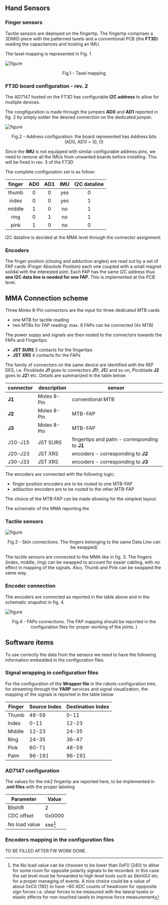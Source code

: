 ## Hand Sensors


### Finger sensors

Tactile sensors are deployed on the fingertip. 
The fingertip comprises a 3DMID piece with the patterned taxels and a conventional PCB (the **FT3D**) reading the capacitances and hosting an IMU. 

The taxel mapping is represented in Fig. 1 

![figure](./img/taxel_map.png)

<p align = "center">
Fig.1 - Taxel mapping
</p>


### FT3D board configuration - rev. 2 

The AD7147 hosted on the FT3D has configurable **I2C address**  to allow for multiple devices. 

The congfiguration is made through the jumpers **AD0** and **AD1** reported in fig. 2 by simply solder the desired connection on the dedicated jumper.

![figure](./img/FT3D_Top.png) 
<p align = "center">
Fig.2 - Address configuration: the board represented has Address bits (AD0, AD1) = (0, 0)
</p>

Since the **IMU** is not equipped with similar configurable address pins, we need to remove all the IMUs from unwanted boards before installing. This will be fixed in rev. 3 of the FT3D

The complete configuration set is as follow:

| finger |  AD0 | AD1 | IMU | I2C dataline | 
|:--:|:--:|:--:|:--:|:--:|
|thumb   | 0    | 0   | yes | 0            |
|index   | 0    | 0   | yes | 1            |
|middle  | 1    | 0   | no  | 1            |
|ring    | 0    | 1   | no  | 1            |
|pink    | 1    | 0   | no  | 0            |

I2C dataline is decided at the MMA level through the connector assignment

### Encoders


The finger position (closing and adduction angles) are read out by a set of FAP cards (Finger Absolute Position) each one coupled with a small magnet solidal with the interested joint.
Each FAP has the same I2C address thus **one I2C data line is needed for one FAP**. This is implemented at the PCB level. 

## MMA Connection scheme


Three Molex 8-Pin connectors are the input for three dedicated MTB cards
- one MTB for tactile reading
- two MTBs for FAP reading: max. 8 FAPs can be connected (4x MTB)

The power suppy and signals are then routed to the connectors towards the FAPs and Fingertips:
- **JST SURS** 5 contacts for the fingertips
- **JST XRS** 4 contacts for the FAPs

The family of connectors on the same device are identified with the REF DES, 
i.e. Picoblade **J1** goes to connectors **J1**1, **J1**2 and so on, Picoblade **J2** goes to **J2**1 etc. 
Details are summarized in the table below:

| connector | description | sensor | 
|--|--|--|
|**J1** | Molex 8-Pin | conventional MTB |
|**J2** | Molex 8-Pin | MTB-FAP  |
|**J3** | Molex 8-Pin | MTB-FAP  |
| J10-J15 | JST SURS  | fingertips and palm - corresponding to **J1** |
| J20-J23 | JST XRS | encoders - corresponding to **J2** |
| J30-J33 | JST XRS | encoders - corresponding to **J3** |

The encoders are connected with the following logic:
- finger position encoders are to be routed to one MTB-FAP
- adduction encoders are to be routed to the other MTB-FAP

The choice of the MTB-FAP can be made allowing for the simplest layout.

The schematic of the MMA reporting the 

### Tactile sensors


![figure](./img/fingertips_connection.png) 
<p align = "center">
Fig.3 - Skin connections. The fingers belonging to the same Data Line can be swapped)
</p>


The tactile sensors are connected to the MMA like in fig. 3. The fingers (index, middle, ring) can be swapped to account for easier cabling, with no effect in mapping of the signals. Also, Thumb and Pink can be swapped the same way.


### Encoder connection


The encoders are connected as reported in the table above and in the schematic snapshot in fig. 4.

![figure](./img/encoders_connection.png)
<p align = "center">
Fig.4 - FAPs connections. The FAP mapping should be reported in the configuration files for proper working of the joints. )
</p>



## Software items

To use correctly the data from the sensors we need to have the following information embedded in the configuration files.

### Signal wrapping in configuration files 

For the configuration of the **Wrapper file** in the robots-configuration tree, for streaming through the **YARP** 
services and signal visualization, the mapping of the signals is reported in the table below

| Finger | Source Index | Destination Index |
|-- |--|--|
| Thumb  | 48-59  |  0-11   |
| Index  | 0-11   |  12-23  |
| Middle | 12-23  |  24-35  |
| Ring   | 24-35  |  36-47  |
| Pink   | 60-71  |  48-59  |
| Palm   | 96-191 |  96-191 |

### AD7147 configuration

The values for the mk2 fingertip are reported here, to be implemented in **.xml files** with the proper labeling

| Parameter |  Value | 
|--|--|
| Bitshift | 2 |
| CDC offset | 0x0000 | 
| No load value | see[^1] |


[^1]: the No load value can be choosen to be lower than 0xF0 (240) to allow for some room for opposite polarity signals to be recorded. In this case the set level must be forwarded to 
high level tools such as SkinGUI etc. for a proper managing of events. A nice choice could be a value of about 0xC0 (192) to have ~60 ADC counts of headroom for oppposite sign forces 
i.e. shear forces to be measured with the lateral taxels or elastic effects for non-touched taxels to improve force measurement


### Encoders mapping in the configuration files


TO BE FILLED AFTER FW WORK DONE.




